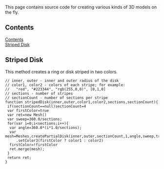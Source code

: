 This page contains source code for creating various kinds of 3D models on the fly.

## Contents <a id=Contents></a>

[Contents](#Contents)<br>[Striped Disk](#Striped_Disk)<br>

## Striped Disk <a id=Striped_Disk></a>

This method creates a ring or disk striped in two colors.

    // inner, outer - inner and outer radius of the disk
    // color1, color2 - colors of each stripe; for example:
    //   "red", "#223344", "rgb(255,0,0)", [0,1,0]
    // sections - number of stripes
    // sectionCount - number of sections per stripe
    function stripedDisk(inner,outer,color1,color2,sections,sectionCount){
     if(sectionCount==null)sectionCount=4
     var firstColor=true
     var ret=new Mesh()
     var sweep=360.0/sections;
     for(var i=0;i<sections;i++){
      var angle=360.0*(i*1.0/sections);
      var mesh=Meshes.createPartialDisk(inner,outer,sectionCount,1,angle,sweep,true)
         .setColor3(firstColor ? color1 : color2)
      firstColor=!firstColor
      ret.merge(mesh);
     }
     return ret;
    }
